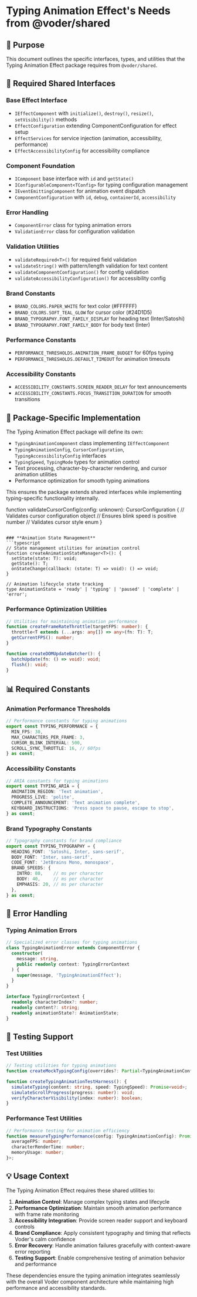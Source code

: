 # Typing Animation Effect's Needs from @voder/shared

## 🎯 **Purpose**

This document outlines the specific interfaces, types, and utilities that the Typing Animation Effect package requires from `@voder/shared`.

## 🧩 **Required Shared Interfaces**

### **Base Effect Interface**
- `IEffectComponent` with `initialize()`, `destroy()`, `resize()`, `setVisibility()` methods
- `EffectConfiguration` extending ComponentConfiguration for effect setup
- `EffectServices` for service injection (animation, accessibility, performance)
- `EffectAccessibilityConfig` for accessibility compliance

### **Component Foundation**
- `IComponent` base interface with `id` and `getState()`
- `IConfigurableComponent<TConfig>` for typing configuration management
- `IEventEmittingComponent` for animation event dispatch
- `ComponentConfiguration` with `id`, `debug`, `containerId`, `accessibility`

### **Error Handling**
- `ComponentError` class for typing animation errors
- `ValidationError` class for configuration validation

### **Validation Utilities**
- `validateRequired<T>()` for required field validation
- `validateString()` with pattern/length validation for text content
- `validateComponentConfiguration()` for config validation
- `validateAccessibilityConfiguration()` for accessibility config

### **Brand Constants**
- `BRAND_COLORS.PAPER_WHITE` for text color (#FFFFFF)
- `BRAND_COLORS.SOFT_TEAL_GLOW` for cursor color (#24D1D5)
- `BRAND_TYPOGRAPHY.FONT_FAMILY_DISPLAY` for heading text (Inter/Satoshi)
- `BRAND_TYPOGRAPHY.FONT_FAMILY_BODY` for body text (Inter)

### **Performance Constants**
- `PERFORMANCE_THRESHOLDS.ANIMATION_FRAME_BUDGET` for 60fps typing
- `PERFORMANCE_THRESHOLDS.DEFAULT_TIMEOUT` for animation timeouts

### **Accessibility Constants**
- `ACCESSIBILITY_CONSTANTS.SCREEN_READER_DELAY` for text announcements
- `ACCESSIBILITY_CONSTANTS.FOCUS_TRANSITION_DURATION` for smooth transitions

## 📝 **Package-Specific Implementation**

The Typing Animation Effect package will define its own:
- `TypingAnimationComponent` class implementing `IEffectComponent`
- `TypingAnimationConfig`, `CursorConfiguration`, `TypingAccessibilityConfig` interfaces
- `TypingSpeed`, `TypingMode` types for animation control
- Text processing, character-by-character rendering, and cursor animation utilities
- Performance optimization for smooth typing animations

This ensures the package extends shared interfaces while implementing typing-specific functionality internally.

function validateCursorConfig(config: unknown): CursorConfiguration {
  // Validates cursor configuration object
  // Ensures blink speed is positive number
  // Validates cursor style enum
}
```

### **Animation State Management**
```typescript
// State management utilities for animation control
function createAnimationStateManager<T>(): {
  setState(state: T): void;
  getState(): T;
  onStateChange(callback: (state: T) => void): () => void;
}

// Animation lifecycle state tracking
type AnimationState = 'ready' | 'typing' | 'paused' | 'complete' | 'error';
```

### **Performance Optimization Utilities**
```typescript
// Utilities for maintaining animation performance
function createFrameRateThrottle(targetFPS: number): {
  throttle<T extends (...args: any[]) => any>(fn: T): T;
  getCurrentFPS(): number;
}

function createDOMUpdateBatcher(): {
  batchUpdate(fn: () => void): void;
  flush(): void;
}
```

## 📊 **Required Constants**

### **Animation Performance Thresholds**
```typescript
// Performance constants for typing animations
export const TYPING_PERFORMANCE = {
  MIN_FPS: 30,
  MAX_CHARACTERS_PER_FRAME: 3,
  CURSOR_BLINK_INTERVAL: 500,
  SCROLL_SYNC_THROTTLE: 16, // 60fps
} as const;
```

### **Accessibility Constants**
```typescript
// ARIA constants for typing animations
export const TYPING_ARIA = {
  ANIMATION_REGION: 'Text animation',
  PROGRESS_LIVE: 'polite',
  COMPLETE_ANNOUNCEMENT: 'Text animation complete',
  KEYBOARD_INSTRUCTIONS: 'Press space to pause, escape to stop',
} as const;
```

### **Brand Typography Constants**
```typescript
// Typography constants for brand compliance
export const TYPING_TYPOGRAPHY = {
  HEADING_FONT: 'Satoshi, Inter, sans-serif',
  BODY_FONT: 'Inter, sans-serif', 
  CODE_FONT: 'JetBrains Mono, monospace',
  BRAND_SPEEDS: {
    INTRO: 80,    // ms per character
    BODY: 40,     // ms per character  
    EMPHASIS: 20, // ms per character
  },
} as const;
```

## 🚨 **Error Handling**

### **Typing Animation Errors**
```typescript
// Specialized error classes for typing animations
class TypingAnimationError extends ComponentError {
  constructor(
    message: string, 
    public readonly context: TypingErrorContext
  ) {
    super(message, 'TypingAnimationEffect');
  }
}

interface TypingErrorContext {
  readonly characterIndex?: number;
  readonly content?: string;
  readonly animationState?: AnimationState;
}
```

## 🧪 **Testing Support**

### **Test Utilities**
```typescript
// Testing utilities for typing animations
function createMockTypingConfig(overrides?: Partial<TypingAnimationConfig>): TypingAnimationConfig;

function createTypingAnimationTestHarness(): {
  simulateTyping(content: string, speed: TypingSpeed): Promise<void>;
  simulateScrollProgress(progress: number): void;
  verifyCharacterVisibility(index: number): boolean;
}
```

### **Performance Test Utilities**
```typescript
// Performance testing for animation efficiency
function measureTypingPerformance(config: TypingAnimationConfig): Promise<{
  averageFPS: number;
  characterRenderTime: number;
  memoryUsage: number;
}>;
```

## 💡 **Usage Context**

The Typing Animation Effect requires these shared utilities to:

1. **Animation Control**: Manage complex typing states and lifecycle
2. **Performance Optimization**: Maintain smooth animation performance with frame rate monitoring
3. **Accessibility Integration**: Provide screen reader support and keyboard controls
4. **Brand Compliance**: Apply consistent typography and timing that reflects Voder's calm confidence
5. **Error Recovery**: Handle animation failures gracefully with context-aware error reporting
6. **Testing Support**: Enable comprehensive testing of animation behavior and performance

These dependencies ensure the typing animation integrates seamlessly with the overall Voder component architecture while maintaining high performance and accessibility standards.
